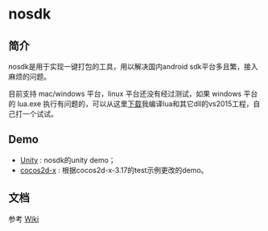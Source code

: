 # nosdk

## 简介

nosdk是用于实现一键打包的工具，用以解决国内android sdk平台多且繁，接入麻烦的问题。

目前支持 mac/windows 平台，linux 平台还没有经过测试，如果 windows 平台的 lua.exe 执行有问题的，可以从这里[下载](https://pan.baidu.com/s/110ISU1POP4h-HK3NBiRv7w)我编译lua和其它dll的vs2015工程，自己打一个试试。

## Demo

*	[Unity](https://github.com/nottvlike/NoSDKUnityDemo.git) : nosdk的unity demo；
*	[cocos2d-x](https://github.com/nottvlike/NoSDKCocos2dxV3Demo.git) : 根据cocos2d-x-3.17的test示例更改的demo。

## 文档

参考 [Wiki](https://github.com/nottvlike/nosdk/wiki)
